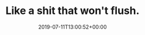 ---
retweeted: false
source: <a href="https://about.twitter.com/products/tweetdeck" rel="nofollow">TweetDeck</a>
entities:
  hashtags: []
  symbols: []
  user_mentions: []
  urls:
  - url: https://t.co/Jr3oJU3XYD
    expanded_url: https://t.co/Jr3oJU3XYD
    display_url: t.co/Jr3oJU3XYD
    indices:
    - '30'
    - '53'
display_text_range:
- '0'
- '53'
favorite_count: '2'
id_str: '1149302536458969089'
truncated: false
retweet_count: '0'
id: '1149302536458969089'
possibly_sensitive: false
created_at: Thu Jul 11 13:00:52 +0000 2019
favorited: false
full_text: Like a shit that won't flush.
lang: en
quote_url: https://t.co/Jr3oJU3XYD
tags:
- pesos:twitter
date: '2019-07-11T13:00:52+00:00'
src: https://twitter.com/bascht/status/1149302536458969089
original_url: https://twitter.com/bascht/status/1149302536458969089
type: twitter_tweet
text: Like a shit that won't flush.
title: Like a shit that won't flush.

---